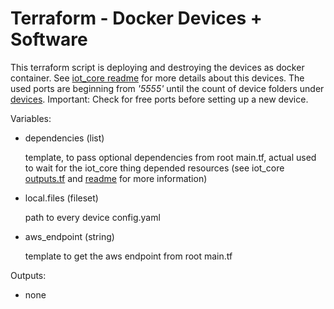 # Terraform - Docker Devices + Software
This terraform script is deploying and destroying the devices as docker container. See [iot_core 
readme](../../iot_core/README.md) for more details about this devices.
The used ports are beginning from _'5555'_ until the count of device folders under [devices](../../iot_core/devices).
Important: Check for free ports before setting up a new device. 

Variables:
* dependencies (list)

    template, to pass optional dependencies from root main.tf, actual used to wait for the iot_core thing depended 
    resources (see iot_core [outputs.tf](../iot_events/outputs.tf) and [readme](../iot_core/README.md) for more 
    information)

* local.files (fileset)

    path to every device config.yaml

* aws_endpoint (string)

    template to get the aws endpoint from root main.tf

Outputs:
- none